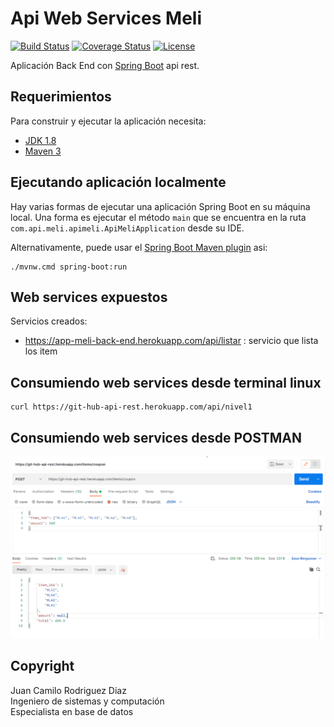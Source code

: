# Api Web Services Meli

[![Build Status](https://travis-ci.org/codecentric/springboot-sample-app.svg?branch=master)](https://travis-ci.org/codecentric/springboot-sample-app)
[![Coverage Status](https://coveralls.io/repos/github/codecentric/springboot-sample-app/badge.svg?branch=master)](https://coveralls.io/github/codecentric/springboot-sample-app?branch=master)
[![License](http://img.shields.io/:license-apache-blue.svg)](http://www.apache.org/licenses/LICENSE-2.0.html)

Aplicación Back End con [Spring Boot](http://projects.spring.io/spring-boot/) api rest.

## Requerimientos

Para construir y ejecutar la aplicación necesita:

- [JDK 1.8](http://www.oracle.com/technetwork/java/javase/downloads/jdk8-downloads-2133151.html)
- [Maven 3](https://maven.apache.org)

## Ejecutando aplicación localmente

Hay varias formas de ejecutar una aplicación Spring Boot en su máquina local. Una forma es ejecutar el método `main` que se encuentra en la ruta `com.api.meli.apimeli.ApiMeliApplication` desde su IDE.

Alternativamente, puede usar el [Spring Boot Maven plugin](https://docs.spring.io/spring-boot/docs/current/reference/html/build-tool-plugins-maven-plugin.html) asi:

```shell
./mvnw.cmd spring-boot:run
```

## Web services expuestos

Servicios creados:

* https://app-meli-back-end.herokuapp.com/api/listar : servicio que lista los item

## Consumiendo web services desde terminal linux
```shell
curl https://git-hub-api-rest.herokuapp.com/api/nivel1
```
## Consumiendo web services desde POSTMAN
![nivel2](https://github.com/ingjuanrodriguezdiaz/api-back-end/blob/main/coupon.png)

## Copyright

<div>Juan Camilo Rodriguez Diaz</div>
<div>Ingeniero de sistemas y computación</div>
<div>Especialista en base de datos</div>

